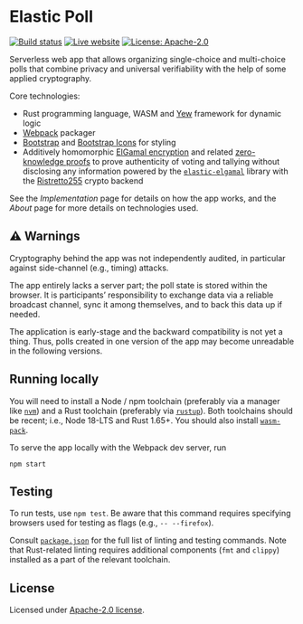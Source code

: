 # Elastic Poll

[![Build status][ci-image]][ci-url]
[![Live website][website-image]][website-url]
[![License: Apache-2.0][license-image]][license-url]

[ci-image]: https://github.com/slowli/elasticpoll.app/actions/workflows/ci.yml/badge.svg
[ci-url]: https://github.com/slowli/elasticpoll.app/actions/workflows/ci.yml
[website-image]: https://img.shields.io/badge/website-live-blue.svg
[website-url]: https://elasticpoll.app/
[license-image]: https://img.shields.io/github/license/slowli/elasticpoll.app.svg
[license-url]: https://github.com/slowli/elasticpoll.app/blob/main/LICENSE

Serverless web app that allows organizing single-choice and multi-choice polls 
that combine privacy and universal verifiability with the help of 
some applied cryptography.

Core technologies:

- Rust programming language, WASM and [Yew] framework for dynamic logic
- [Webpack] packager
- [Bootstrap] and [Bootstrap Icons] for styling
- Additively homomorphic [ElGamal encryption] and related [zero-knowledge proofs][ZKP]
  to prove authenticity of voting and tallying without disclosing any information
  powered by the [`elastic-elgamal`] library with the [Ristretto255] crypto backend

See the *Implementation* page for details on how the app works, 
and the *About* page for more details on technologies used.

## ⚠ Warnings

Cryptography behind the app was not independently audited, in particular
against side-channel (e.g., timing) attacks.

The app entirely lacks a server part; the poll state is stored within the browser.
It is participants’ responsibility to exchange data via a reliable broadcast channel,
sync it among themselves, and to back this data up if needed.

The application is early-stage and the backward compatibility is not yet a thing.
Thus, polls created in one version of the app may become unreadable in the following versions.

## Running locally

You will need to install a Node / npm toolchain (preferably via a manager like [`nvm`])
and a Rust toolchain (preferably via [`rustup`]). Both toolchains should be recent; i.e., Node 18-LTS
and Rust 1.65+. You should also install [`wasm-pack`].

To serve the app locally with the Webpack dev server, run

```shell
npm start
```

## Testing

To run tests, use `npm test`.
Be aware that this command requires specifying browsers used for testing as flags
(e.g., `-- --firefox`).

Consult [`package.json`](package.json) for the full list of linting and testing commands.
Note that Rust-related linting requires additional components (`fmt` and `clippy`) installed as a part
of the relevant toolchain.

## License

Licensed under [Apache-2.0 license](LICENSE).

[Yew]: https://yew.rs/
[Webpack]: https://webpack.js.org/
[Bootstrap]: https://getbootstrap.com/
[Bootstrap Icons]: https://icons.getbootstrap.com/
[ElGamal encryption]: https://en.wikipedia.org/wiki/ElGamal_encryption
[ZKP]: https://en.wikipedia.org/wiki/Zero-knowledge_proof
[Ristretto255]: https://ristretto.group/
[`elastic-elgamal`]: https://github.com/slowli/elastic-elgamal
[`nvm`]: https://github.com/creationix/nvm
[`rustup`]: https://rustup.rs/
[`wasm-pack`]: https://rustwasm.github.io/wasm-pack/installer/
